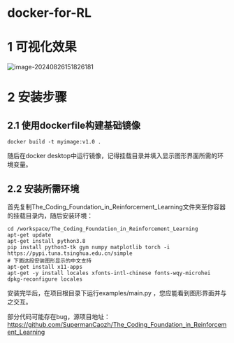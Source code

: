 # docker-for-RL

# 1 可视化效果

![image-20240826151826181](C:\Users\asus\AppData\Roaming\Typora\typora-user-images\image-20240826151826181.png)



# 2 安装步骤

## 2.1 使用dockerfile构建基础镜像

```
docker build -t myimage:v1.0 .
```

随后在docker desktop中运行镜像，记得挂载目录并填入显示图形界面所需的环境变量。

## 2.2 安装所需环境

首先复制The_Coding_Foundation_in_Reinforcement_Learning文件夹至你容器的挂载目录内，随后安装环境：

```
cd /workspace/The_Coding_Foundation_in_Reinforcement_Learning
apt-get update
apt-get install python3.8
pip install python3-tk gym numpy matplotlib torch -i https://pypi.tuna.tsinghua.edu.cn/simple
# 下面这段安装图形显示的中文支持
apt-get install x11-apps
apt-get -y install locales xfonts-intl-chinese fonts-wqy-microhei  
dpkg-reconfigure locales
```

安装完毕后，在项目根目录下运行examples/main.py ，您应能看到图形界面并与之交互。

部分代码可能存在bug，源项目地址：https://github.com/SupermanCaozh/The_Coding_Foundation_in_Reinforcement_Learning